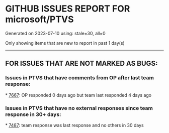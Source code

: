 
# GITHUB ISSUES REPORT FOR microsoft/PTVS


Generated on 2023-07-10 using: stale=30, all=0


Only showing items that are new to report in past 1 day(s)


---

## FOR ISSUES THAT ARE NOT MARKED AS BUGS:


### Issues in PTVS that have comments from OP after last team response:


\* [7667](https://github.com/microsoft/PTVS/issues/7667 "VS 2019 fails to use the previously selected environment in existing projects"): OP responded 0 days ago but team last responded 4 days ago

### Issues in PTVS that have no external responses since team response in 30+ days:


\* [7487](https://github.com/microsoft/PTVS/issues/7487 "Test Explorer doesn't find tests, it need restart VS"): team response was last response and no others in 30 days
